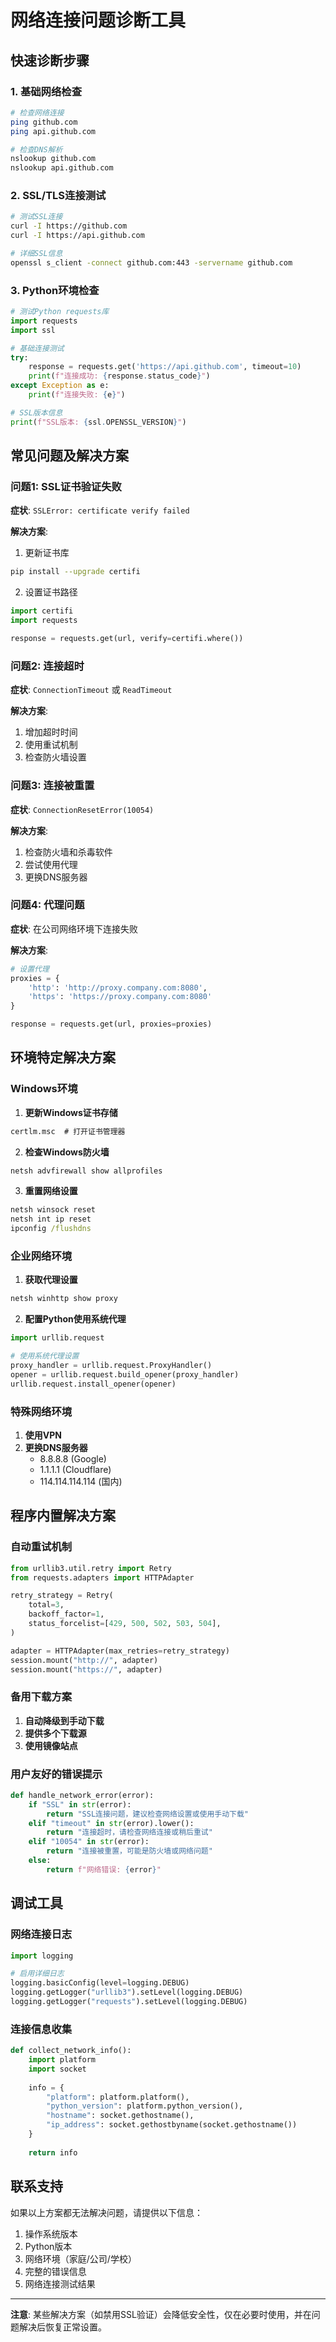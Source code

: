 # 网络连接问题诊断工具

## 快速诊断步骤

### 1. 基础网络检查
```bash
# 检查网络连接
ping github.com
ping api.github.com

# 检查DNS解析
nslookup github.com
nslookup api.github.com
```

### 2. SSL/TLS连接测试
```bash
# 测试SSL连接
curl -I https://github.com
curl -I https://api.github.com

# 详细SSL信息
openssl s_client -connect github.com:443 -servername github.com
```

### 3. Python环境检查
```python
# 测试Python requests库
import requests
import ssl

# 基础连接测试
try:
    response = requests.get('https://api.github.com', timeout=10)
    print(f"连接成功: {response.status_code}")
except Exception as e:
    print(f"连接失败: {e}")

# SSL版本信息
print(f"SSL版本: {ssl.OPENSSL_VERSION}")
```

## 常见问题及解决方案

### 问题1: SSL证书验证失败
**症状**: `SSLError: certificate verify failed`

**解决方案**:
1. 更新证书库
```bash
pip install --upgrade certifi
```

2. 设置证书路径
```python
import certifi
import requests

response = requests.get(url, verify=certifi.where())
```

### 问题2: 连接超时
**症状**: `ConnectionTimeout` 或 `ReadTimeout`

**解决方案**:
1. 增加超时时间
2. 使用重试机制
3. 检查防火墙设置

### 问题3: 连接被重置
**症状**: `ConnectionResetError(10054)`

**解决方案**:
1. 检查防火墙和杀毒软件
2. 尝试使用代理
3. 更换DNS服务器

### 问题4: 代理问题
**症状**: 在公司网络环境下连接失败

**解决方案**:
```python
# 设置代理
proxies = {
    'http': 'http://proxy.company.com:8080',
    'https': 'https://proxy.company.com:8080'
}

response = requests.get(url, proxies=proxies)
```

## 环境特定解决方案

### Windows环境
1. **更新Windows证书存储**
```cmd
certlm.msc  # 打开证书管理器
```

2. **检查Windows防火墙**
```cmd
netsh advfirewall show allprofiles
```

3. **重置网络设置**
```cmd
netsh winsock reset
netsh int ip reset
ipconfig /flushdns
```

### 企业网络环境
1. **获取代理设置**
```cmd
netsh winhttp show proxy
```

2. **配置Python使用系统代理**
```python
import urllib.request

# 使用系统代理设置
proxy_handler = urllib.request.ProxyHandler()
opener = urllib.request.build_opener(proxy_handler)
urllib.request.install_opener(opener)
```

### 特殊网络环境
1. **使用VPN**
2. **更换DNS服务器**
   - 8.8.8.8 (Google)
   - 1.1.1.1 (Cloudflare)
   - 114.114.114.114 (国内)

## 程序内置解决方案

### 自动重试机制
```python
from urllib3.util.retry import Retry
from requests.adapters import HTTPAdapter

retry_strategy = Retry(
    total=3,
    backoff_factor=1,
    status_forcelist=[429, 500, 502, 503, 504],
)

adapter = HTTPAdapter(max_retries=retry_strategy)
session.mount("http://", adapter)
session.mount("https://", adapter)
```

### 备用下载方案
1. **自动降级到手动下载**
2. **提供多个下载源**
3. **使用镜像站点**

### 用户友好的错误提示
```python
def handle_network_error(error):
    if "SSL" in str(error):
        return "SSL连接问题，建议检查网络设置或使用手动下载"
    elif "timeout" in str(error).lower():
        return "连接超时，请检查网络连接或稍后重试"
    elif "10054" in str(error):
        return "连接被重置，可能是防火墙或网络问题"
    else:
        return f"网络错误: {error}"
```

## 调试工具

### 网络连接日志
```python
import logging

# 启用详细日志
logging.basicConfig(level=logging.DEBUG)
logging.getLogger("urllib3").setLevel(logging.DEBUG)
logging.getLogger("requests").setLevel(logging.DEBUG)
```

### 连接信息收集
```python
def collect_network_info():
    import platform
    import socket
    
    info = {
        "platform": platform.platform(),
        "python_version": platform.python_version(),
        "hostname": socket.gethostname(),
        "ip_address": socket.gethostbyname(socket.gethostname())
    }
    
    return info
```

## 联系支持

如果以上方案都无法解决问题，请提供以下信息：

1. 操作系统版本
2. Python版本
3. 网络环境（家庭/公司/学校）
4. 完整的错误信息
5. 网络连接测试结果

---

**注意**: 某些解决方案（如禁用SSL验证）会降低安全性，仅在必要时使用，并在问题解决后恢复正常设置。